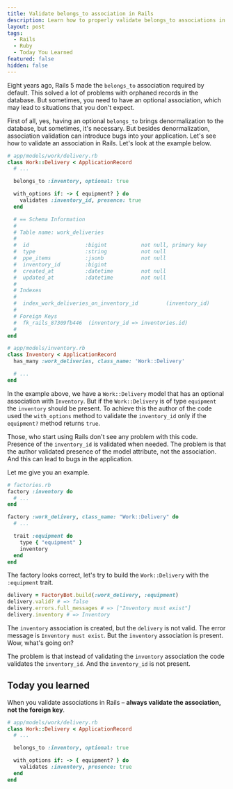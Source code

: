 ```yaml
---
title: Validate belongs_to association in Rails
description: Learn how to properly validate belongs_to associations in Ruby on Rails with this in-depth guide by Igor Aleksandrov. Discover best practices, common pitfalls, and efficient techniques to ensure data integrity in your Rails applications.
layout: post
tags:
  - Rails
  - Ruby
  - Today You Learned
featured: false
hidden: false
---
```


Eight years ago, Rails 5 made the `belongs_to` association required by default. This solved a lot of problems with orphaned records in the database. But sometimes, you need to have an optional association, which may lead to situations that you don't expect.

<!--more-->

First of all, yes, having an optional `belongs_to` brings denormalization to the database, but sometimes, it's necessary. But besides denormalization, association validation can introduce bugs into your application. Let's see how to validate an association in Rails. Let's look at the example below.

```ruby
# app/models/work/delivery.rb
class Work::Delivery < ApplicationRecord
  # ...

  belongs_to :inventory, optional: true

  with_options if: -> { equipment? } do
    validates :inventory_id, presence: true
  end

  # == Schema Information
  #
  # Table name: work_deliveries
  #
  #  id                  :bigint           not null, primary key
  #  type                :string           not null
  #  ppe_items           :jsonb            not null
  #  inventory_id        :bigint
  #  created_at          :datetime         not null
  #  updated_at          :datetime         not null
  #
  # Indexes
  #
  #  index_work_deliveries_on_inventory_id         (inventory_id)
  #
  # Foreign Keys
  #  fk_rails_87309fb446  (inventory_id => inventories.id)
  #
end

# app/models/inventory.rb
class Inventory < ApplicationRecord
  has_many :work_deliveries, class_name: 'Work::Delivery'

  # ...
end
```

In the example above, we have a `Work::Delivery` model that has an optional association with `Inventory`. But if the `Work::Delivery` is of type `equipment` the `inventory` should be present. To achieve this the author of the code used the `with_options` method to validate the `inventory_id` only if the `equipment?` method returns `true`.

Those, who start using Rails don't see any problem with this code. Presence of the `inventory_id` is validated when needed. The problem is that the author validated presence of the model attribute, not the association. And this can lead to bugs in the application.

Let me give you an example.

``` ruby
# factories.rb
factory :inventory do
  # ...
end

factory :work_delivery, class_name: "Work::Delivery" do
  # ...

  trait :equipment do
    type { "equipment" }
    inventory
  end
end
```

The factory looks correct, let's try to build the `Work::Delivery` with the `:equipment` trait.

``` ruby
delivery = FactoryBot.build(:work_delivery, :equipment)
delivery.valid? # => false
delivery.errors.full_messages # => ["Inventory must exist"]
delivery.inventory # => Inventory
```

The `inventory` association is created, but the `delivery` is not valid. The error message is `Inventory must exist`. But the `inventory` association is present. Wow, what's going on?

The problem is that instead of validating the `inventory` association the code validates the `inventory_id`. And the `inventory_id` is not present.

## Today you learned

When you validate associations in Rails – **always validate the association, not the foreign key**.

```ruby
# app/models/work/delivery.rb
class Work::Delivery < ApplicationRecord
  # ...

  belongs_to :inventory, optional: true

  with_options if: -> { equipment? } do
    validates :inventory, presence: true
  end
end
```
